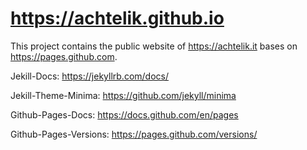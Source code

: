 # https://achtelik.github.io

This project contains the public website of https://achtelik.it bases on https://pages.github.com.

Jekill-Docs: https://jekyllrb.com/docs/

Jekill-Theme-Minima: https://github.com/jekyll/minima

Github-Pages-Docs: https://docs.github.com/en/pages

Github-Pages-Versions: https://pages.github.com/versions/
